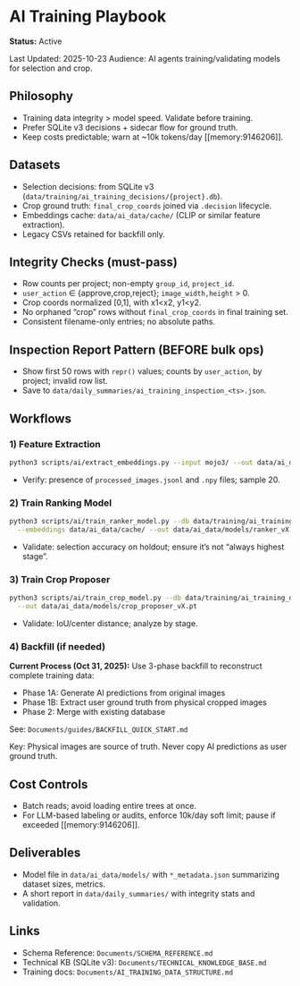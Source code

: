 # AI Training Playbook
**Status:** Active


Last Updated: 2025-10-23
Audience: AI agents training/validating models for selection and crop.

## Philosophy
- Training data integrity > model speed. Validate before training.
- Prefer SQLite v3 decisions + sidecar flow for ground truth.
- Keep costs predictable; warn at ~10k tokens/day [[memory:9146206]].

## Datasets
- Selection decisions: from SQLite v3 (`data/training/ai_training_decisions/{project}.db`).
- Crop ground truth: `final_crop_coords` joined via `.decision` lifecycle.
- Embeddings cache: `data/ai_data/cache/` (CLIP or similar feature extraction).
- Legacy CSVs retained for backfill only.

## Integrity Checks (must-pass)
- Row counts per project; non-empty `group_id`, `project_id`.
- `user_action` ∈ {approve,crop,reject}; `image_width,height` > 0.
- Crop coords normalized [0,1], with x1<x2, y1<y2.
- No orphaned “crop” rows without `final_crop_coords` in final training set.
- Consistent filename-only entries; no absolute paths.

## Inspection Report Pattern (BEFORE bulk ops)
- Show first 50 rows with `repr()` values; counts by `user_action`, by project; invalid row list.
- Save to `data/daily_summaries/ai_training_inspection_<ts>.json`.

## Workflows

### 1) Feature Extraction
```bash
python3 scripts/ai/extract_embeddings.py --input mojo3/ --out data/ai_data/cache/
```
- Verify: presence of `processed_images.jsonl` and `.npy` files; sample 20.

### 2) Train Ranking Model
```bash
python3 scripts/ai/train_ranker_model.py --db data/training/ai_training_decisions/mojo3.db \
  --embeddings data/ai_data/cache/ --out data/ai_data/models/ranker_vX.pt
```
- Validate: selection accuracy on holdout; ensure it’s not “always highest stage”.

### 3) Train Crop Proposer
```bash
python3 scripts/ai/train_crop_model.py --db data/training/ai_training_decisions/mojo3.db \
  --out data/ai_data/models/crop_proposer_vX.pt
```
- Validate: IoU/center distance; analyze by stage.

### 4) Backfill (if needed)

**Current Process (Oct 31, 2025):** Use 3-phase backfill to reconstruct complete training data:
- Phase 1A: Generate AI predictions from original images
- Phase 1B: Extract user ground truth from physical cropped images
- Phase 2: Merge with existing database

See: `Documents/guides/BACKFILL_QUICK_START.md`

Key: Physical images are source of truth. Never copy AI predictions as user ground truth.

## Cost Controls
- Batch reads; avoid loading entire trees at once.
- For LLM-based labeling or audits, enforce 10k/day soft limit; pause if exceeded [[memory:9146206]].

## Deliverables
- Model file in `data/ai_data/models/` with `*_metadata.json` summarizing dataset sizes, metrics.
- A short report in `data/daily_summaries/` with integrity stats and validation.

## Links
- Schema Reference: `Documents/SCHEMA_REFERENCE.md`
- Technical KB (SQLite v3): `Documents/TECHNICAL_KNOWLEDGE_BASE.md`
- Training docs: `Documents/AI_TRAINING_DATA_STRUCTURE.md`
